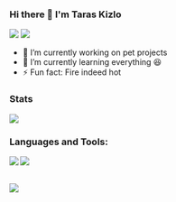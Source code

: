 ### Hi there 👋 I'm Taras Kizlo

[![](https://img.shields.io/badge/-@iamprovidence-%23181717?style=for-the-badge&logo=github)](https://github.com/iamprovidence)
[![](https://img.shields.io/badge/-Taras%20Kizlo-blue?style=for-the-badge&logo=Linkedin&logoColor=white&link=https://www.linkedin.com/in/taras-kizlo-b5907518b/)](https://www.linkedin.com/in/taras-kizlo-b5907518b/)

- 🔭 I’m currently working on pet projects
- 🌱 I’m currently learning everything :satisfied:
- ⚡ Fun fact: Fire indeed hot

### Stats

![](https://github-readme-stats.vercel.app/api?username=iamprovidence&show_icons=true&hide=contribs,stars&title_color=2F374F&icon_color=2F374F&text_color=7B89B0)

### Languages and Tools:

<img align="left" src="https://img.shields.io/badge/c%23%20-%23239120.svg?&style=for-the-badge&logo=c-sharp&logoColor=white"/>
<img align="left" src="https://img.shields.io/badge/angular%20-%23DD0031.svg?&style=for-the-badge&logo=angular&logoColor=white"/>

<br/>
<br/>

![](https://github-readme-stats.vercel.app/api/top-langs/?username=iamprovidence&layout=compact&title_color=2F374F)
